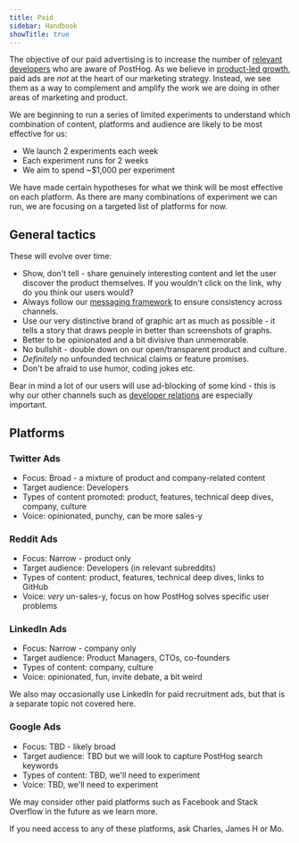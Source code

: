 ```yaml
---
title: Paid
sidebar: Handbook
showTitle: true
---
```


The objective of our paid advertising is to increase the number of [relevant developers](https://posthog.com/handbook/strategy/strategy#target-audience-for-2021) who are aware of PostHog. As we believe in [product-led growth](https://posthog.com/blog/product-led-growth), paid ads are _not_ at the heart of our marketing strategy. Instead, we see them as a way to complement and amplify the work we are doing in other areas of marketing and product. 

We are beginning to run a series of limited experiments to understand which combination of content, platforms and audience are likely to be most effective for us:
- We launch 2 experiments each week
- Each experiment runs for 2 weeks
- We aim to spend ~$1,000 per experiment

We have made certain hypotheses for what we think will be most effective on each platform. As there are many combinations of experiment we can run, we are focusing on a targeted list of platforms for now. 

## General tactics

These will evolve over time:
- Show, don't tell - share genuinely interesting content and let the user discover the product themselves. If you wouldn't click on the link, why do you think our users would?
- Always follow our [messaging framework](https://posthog.com/handbook/growth/marketing/messaging_framework) to ensure consistency across channels.
- Use our very distinctive brand of graphic art as much as possible - it tells a story that draws people in better than screenshots of graphs. 
- Better to be opinionated and a bit divisive than unmemorable.
- No bullshit - double down on our open/transparent product and culture.
- _Definitely_ no unfounded technical claims or feature promises.
- Don't be afraid to use humor, coding jokes etc. 

Bear in mind a lot of our users will use ad-blocking of some kind - this is why our other channels such as [developer relations](https://posthog.com/handbook/growth/marketing/developer-relations) are especially important. 

## Platforms

### Twitter Ads

- Focus: Broad - a mixture of product and company-related content
- Target audience: Developers
- Types of content promoted: product, features, technical deep dives, company, culture
- Voice: opinionated, punchy, can be more sales-y

### Reddit Ads

- Focus: Narrow - product only
- Target audience: Developers (in relevant subreddits)
- Types of content: product, features, technical deep dives, links to GitHub
- Voice: _very_ un-sales-y, focus on how PostHog solves specific user problems

### LinkedIn Ads

- Focus: Narrow - company only
- Target audience: Product Managers, CTOs, co-founders
- Types of content: company, culture
- Voice: opinionated, fun, invite debate, a bit weird

We also may occasionally use LinkedIn for paid recruitment ads, but that is a separate topic not covered here.


### Google Ads

- Focus: TBD - likely broad
- Target audience: TBD but we will look to capture PostHog search keywords
- Types of content: TBD, we'll need to experiment
- Voice: TBD, we'll need to experiment


We may consider other paid platforms such as Facebook and Stack Overflow in the future as we learn more. 

If you need access to any of these platforms, ask Charles, James H or Mo. 
